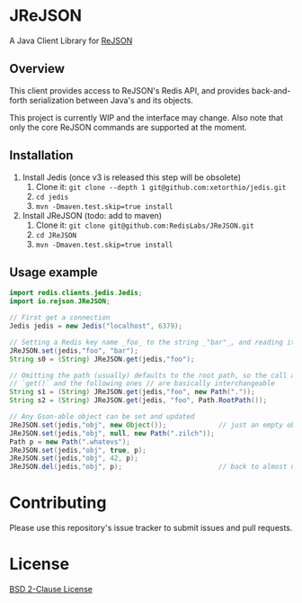 # JReJSON

A Java Client Library for [ReJSON](https://github.com/redislabsmodules/rejson)

## Overview 

This client provides access to ReJSON's Redis API, and provides back-and-forth serialization between Java's and its objects.

This project is currently WIP and the interface may change. Also note that only the core ReJSON commands are supported at the moment. 

## Installation

1. Install Jedis (once v3 is released this step will be obsolete)
    1. Clone it: `git clone --depth 1 git@github.com:xetorthio/jedis.git`
    2. `cd jedis`
    3. `mvn -Dmaven.test.skip=true install`
2. Install JReJSON (todo: add to maven)
    1. Clone it: `git clone git@github.com:RedisLabs/JReJSON.git`
    2. `cd JReJSON`
    3. `mvn -Dmaven.test.skip=true install`

## Usage example

```java
import redis.clients.jedis.Jedis;
import io.rejson.JReJSON;

// First get a connection
Jedis jedis = new Jedis("localhost", 6379);

// Setting a Redis key name _foo_ to the string _"bar"_, and reading it back
JReJSON.set(jedis,"foo", "bar");
String s0 = (String) JReJSON.get(jedis,"foo");

// Omitting the path (usually) defaults to the root path, so the call above to
// `get()` and the following ones // are basically interchangeable
String s1 = (String) JReJSON.get(jedis,"foo", new Path("."));
String s2 = (String) JReJSON.get(jedis, "foo", Path.RootPath());

// Any Gson-able object can be set and updated
JReJSON.set(jedis,"obj", new Object());             // just an empty object
JReJSON.set(jedis,"obj", null, new Path(".zilch"));
Path p = new Path(".whatevs");
JReJSON.set(jedis,"obj", true, p);
JReJSON.set(jedis,"obj", 42, p);
JReJSON.del(jedis,"obj", p);                        // back to almost nothing

```

# Contributing

Please use this repository's issue tracker to submit issues and pull requests.

# License

[BSD 2-Clause License](LICENSE)

